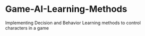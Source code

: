 # Game-AI-Learning-Methods
Implementing Decision and Behavior Learning methods to control characters in a game
